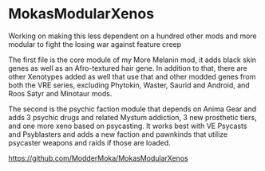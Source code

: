 # MokasModularXenos
Working on making this less dependent on a hundred other mods and more modular to fight the losing war against feature creep 

The first file is the core module of my More Melanin mod, it adds black skin genes as well as an Afro-textured hair gene. 
In addition to that, there are other Xenotypes added as well that use that and other modded genes from both the VRE series, excluding Phytokin, Waster, Saurid and Android, and Roos Satyr and Minotaur mods. 

The second is the psychic faction module that depends on Anima Gear and adds 3 psychic drugs and related Mystum addiction, 3 new prosthetic tiers, and one more xeno based on psycasting. 
It works best with VE Psycasts and Psyblasters and adds a new faction and pawnkinds that utilize psycaster weapons and raids if those are loaded.


https://github.com/ModderMoka/MokasModularXenos
